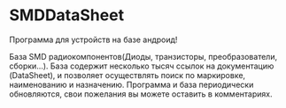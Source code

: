 # SMDDataSheet
Программа для устройств на базе андроид! 

База SMD радиокомпонентов(Диоды, транзисторы, преобразователи, сборки...). 
База содержит несколько тысяч ссылок на документацию (DataSheet), и позволяет осуществлять поиск по маркировке, наименованию и назначению. 
Программа и база периодически обновляются, свои пожелания вы можете оставить в комментариях.
